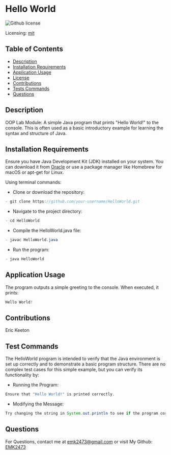 # Hello World
![Github license](https://img.shields.io/badge/mit-blue.svg)
 
 Licensing: [mit](https://choosealicense.com/licenses/mit/)

## Table of Contents
- [Description](#description)
- [Installation Requirements](#installation-requirements)
- [Application Usage](#application-usage)
- [License](#licensing-information)
- [Contributions](#contributions)
- [Tests Commands](#tests-commands)
- [Questions](#questions)
## Description
OOP Lab Module: A simple Java program that prints "Hello World!" to the console. This is often used as a basic introductory example for learning the syntax and structure of Java.

## Installation Requirements
Ensure you have Java Development Kit (JDK) installed on your system. You can download it from [Oracle](https://www.oracle.com/java/technologies/downloads/) or use a package manager like Homebrew for macOS or apt-get for Linux. 

Using terminal commands: 

- Clone or download the repository: 
```Java 
- git clone https://github.com/your-username/HelloWorld.git 
```

- Navigate to the project directory: 
```Java
- cd HelloWorld 
```
- Compile the HelloWorld.java file: 
```Java
- javac HelloWorld.java 
```
- Run the program: 
```Java
- java HelloWorld
```  

## Application Usage
The program outputs a simple greeting to the console. When executed, it prints: 
```Java
Hello World! 
```

## Contributions
Eric Keeton

## Test Commands
The HelloWorld program is intended to verify that the Java environment is set up correctly and to demonstrate a basic program structure. There are no complex test cases for this simple example, but you can verify its functionality by:  

- Running the Program:
```Java
Ensure that "Hello World!" is printed correctly. 
```
- Modifying the Message: 
```Java
Try changing the string in System.out.println to see if the program correctly reflects the new message.
```
## Questions
For Questions, contact me at emk2473@gmail.com or visit My Github: [EMK2473](https://github.com/EMK2473)